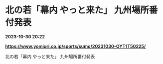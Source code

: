 # 北の若「幕内 やっと来た」 九州場所番付発表

**2023-10-30 20:22**

**https://www.yomiuri.co.jp/sports/sumo/20231030-OYT1T50225/**

北の若「幕内 やっと来た」 九州場所番付発表